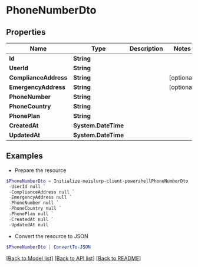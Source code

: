 # PhoneNumberDto
## Properties

Name | Type | Description | Notes
------------ | ------------- | ------------- | -------------
**Id** | **String** |  | 
**UserId** | **String** |  | 
**ComplianceAddress** | **String** |  | [optional] 
**EmergencyAddress** | **String** |  | [optional] 
**PhoneNumber** | **String** |  | 
**PhoneCountry** | **String** |  | 
**PhonePlan** | **String** |  | 
**CreatedAt** | **System.DateTime** |  | 
**UpdatedAt** | **System.DateTime** |  | 

## Examples

- Prepare the resource
```powershell
$PhoneNumberDto = Initialize-maislurp-client-powershellPhoneNumberDto  -Id null `
 -UserId null `
 -ComplianceAddress null `
 -EmergencyAddress null `
 -PhoneNumber null `
 -PhoneCountry null `
 -PhonePlan null `
 -CreatedAt null `
 -UpdatedAt null
```

- Convert the resource to JSON
```powershell
$PhoneNumberDto | ConvertTo-JSON
```

[[Back to Model list]](../README#documentation-for-models) [[Back to API list]](../README#documentation-for-api-endpoints) [[Back to README]](../README)

